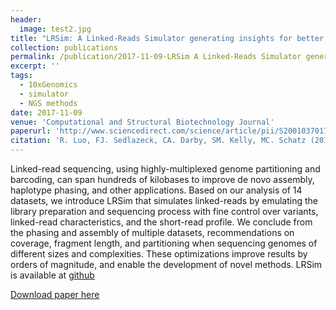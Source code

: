 ```yaml
---
header:
  image: test2.jpg
title: "LRSim: A Linked-Reads Simulator generating insights for better genome partitioning."
collection: publications
permalink: /publication/2017-11-09-LRSim A Linked-Reads Simulator generating insights for better genome partitioning-15
excerpt: ''
tags:
  - 10xGenomics
  - simulator
  - NGS methods
date: 2017-11-09
venue: 'Computational and Structural Biotechnology Journal'
paperurl: 'http://www.sciencedirect.com/science/article/pii/S2001037017300855'
citation: 'R. Luo, FJ. Sedlazeck, CA. Darby, SM. Kelly, MC. Schatz (2017). &quot;LRSim: a Linked Reads Simulator generating insights for better genome partitioning&quot; <i>Computational and Structural Biotechnology Journal</i>.'
---
```


Linked-read sequencing, using highly-multiplexed genome partitioning and barcoding, can span hundreds of kilobases to improve de novo assembly, haplotype phasing, and other applications. Based on our analysis of 14 datasets, we introduce LRSim that simulates linked-reads by emulating the library preparation and sequencing process with fine control over variants, linked-read characteristics, and the short-read profile. We conclude from the phasing and assembly of multiple datasets, recommendations on coverage, fragment length, and partitioning when sequencing genomes of different sizes and complexities. These optimizations improve results by orders of magnitude, and enable the development of novel methods. LRSim is available at [github](https://github.com/aquaskyline/LRSIM)

[Download paper here](http://www.sciencedirect.com/science/article/pii/S2001037017300855)

